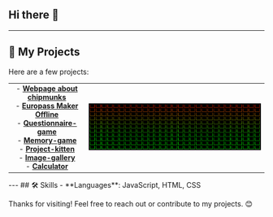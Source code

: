 ## Hi there 👋
---
## 🚀 My Projects
Here are a few projects:
<table>
  <tr>
    <td style="text-align: center; vertical-align: middle; width: 50">
      - <b><a href="https://kostassliazas.github.io/burundukas/">Webpage about chipmunks</a></b><br>
      - <b><a href="https://kostassliazas.github.io/Europass-Maker-Offline/">Europass Maker Offline</a></b><br>
      - <b><a href="https://kostassliazas.github.io/project-k/games/questionnaire/">Questionnaire-game</a></b><br>
      - <b><a href="https://kostassliazas.github.io/memory-game2.github.io/">Memory-game</a></b><br>
      - <b><a href="https://kostassliazas.github.io/project-k">Project-kitten</a></b><br>
      - <b><a href="https://kostassliazas.github.io/gallery/">Image-gallery</a></b><br>
      - <b><a href="https://kostassliazas.github.io/calculator/">Calculator</a></b>
    </td>
    <td rowspan="7" style="text-align: center; vertical-align: middle; width: 50">
      <img src="battery.svg" alt="wi-fi">
    </td>
  </tr>
</table>
---
## 🛠️ Skills
- **Languages**: JavaScript, HTML, CSS
  
Thanks for visiting! Feel free to reach out or contribute to my projects. 😊
